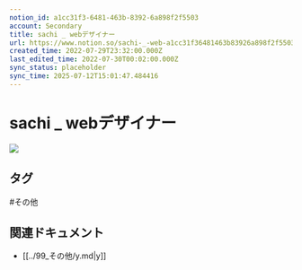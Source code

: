 ```yaml
---
notion_id: a1cc31f3-6481-463b-8392-6a898f2f5503
account: Secondary
title: sachi _ webデザイナー
url: https://www.notion.so/sachi-_-web-a1cc31f36481463b83926a898f2f5503
created_time: 2022-07-29T23:32:00.000Z
last_edited_time: 2022-07-30T00:02:00.000Z
sync_status: placeholder
sync_time: 2025-07-12T15:01:47.484416
---
```

# sachi _ webデザイナー

![](https://ryota-noz.work/wp-content/themes/cocoon-child-master/images/design_g_img/11.jpg)

## タグ

#その他 

## 関連ドキュメント

- [[../99_その他/y.md|y]]
